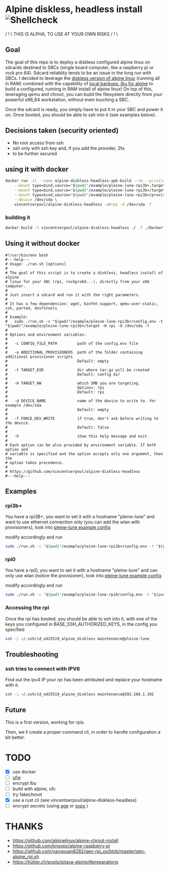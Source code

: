 # Alpine diskless, headless install ![Shellcheck](https://github.com/vincentserpoul/alpine-diskless-headless/workflows/Shellcheck/badge.svg?branch=main)

/ ! \ THIS IS ALPHA, TO USE AT YOUR OWN RISKS / ! \

## Goal

The goal of this repo is to deploy a diskless configured alpine linux on sdcards destined to SBCs (single board computer, like a raspberry pi or rock pro 64).
Sdcard reliablity tends to be an issue in the long run with SBCs.
I decided to leverage the [diskless version of alpine linux](https://wiki.alpinelinux.org/wiki/Alpine_newbie_install_manual#diskless_mode) (running all in RAM) combined with the capability of [local backups, lbu for alpine](https://wiki.alpinelinux.org/wiki/Alpine_local_backup) to build a configured, running in RAM install of alpine linux!
On top of this, leveraging qemu and chroot, you can build the filesystem directly from your powerful x86_64 workstation, without even touching a SBC.

Once the sdcard is ready, you simply have to put it in your SBC and power it on.
Once booted, you should be able to ssh into it (see examples below).

## Decisions taken (security oriented)

- No root access from ssh
- ssh only with ssh key and, if you add the provider, 2fa
- to be further secured

## using it with docker

```bash
docker run -it --name alpine-diskless-headless-apk-build --rm --privileged \
    --mount type=bind,source="$(pwd)"/example/pleine-lune-rpi3b+,target=/apk/config \
    --mount type=bind,source="$(pwd)"/example/pleine-lune-rpi3b+/target,target=/target \
    --mount type=bind,source="$(pwd)"/example/pleine-lune-rpi3b+/provisioners,target=/apk/additional_provisioners,readonly \
    --device /dev/sda \
    vincentserpoul/alpine-diskless-headless -wHrpi -d /dev/sda -f
```

### building it

```bash
docker build -t vincentserpoul/alpine-diskless-headless ./ -f ./Dockerfile
```

## Using it without docker

```
#!/usr/bin/env bash
#---help---
# Usage: ./run.sh [options]
#
# The goal of this script is to create a diskless, headless install of alpine
# linux for your SBC (rpi, rockpro64...), directly from your x86 computer.
#
# Just insert a sdcard and run it with the right parameters.
#
# It has a few dependencies: wget, binfmt-support, qemu-user-static, ssh, parted, dosfstools
#
# Example:
#   sudo ./run.sh -c "$(pwd)"/example/pleine-lune-rpi3b+/config.env -t "$(pwd)"/example/pleine-lune-rpi3b+/target -H rpi -d /dev/sda -f
#
# Options and environment variables:
#
#   -c CONFIG_FILE_PATH         path of the config.env file
#
#   -a ADDITIONAL_PROVISIONERS  path of the folder containing additional provisioner scripts
#                               Default: empty
#
#   -t TARGET_DIR               dir where tar.gz will be created
#                               Default: config dir
#
#   -H TARGET_HW                which SMB you are targeting.
#                               Options: rpi
#                               Default: rpi
#
#   -d DEVICE_NAME              name of the device to write to. for example /dev/sda
#                               Default: empty
#
#   -f FORCE_DEV_WRITE          if true, don't ask before writing to the device.
#                               Default: false
#
#   -h                          show this help message and exit.
#
# Each option can be also provided by environment variable. If both option and
# variable is specified and the option accepts only one argument, then the
# option takes precedence.
#
# https://github.com/vincentserpoul/alpine-diskless-headless
#---help---
```

## Examples

### rpi3b+

You have a rpi3B+, you want to set it with a hostname "pleine-lune" and want to use ethernet connection only (you can add the wlan with provisioners), look into [pleine-lune example config](./example/pleine-lune-rpi3b+)

modify accordingly and run

```bash
sudo ./run.sh -c "$(pwd)"/example/pleine-lune-rpi3b+/config.env -t "$(pwd)"/example/pleine-lune-rpi3b+/target -H rpi -d /dev/sda -f
```

### rpi0

You have a rpi0, you want to set it with a hostname "pleine-lune" and can only use wlan (notice the provisioner), look into [pleine-lune example config](./example/pleine-lune-rpi0)

modify accordingly and run

```bash
sudo ./run.sh -c "$(pwd)"/example/pleine-lune-rpi0/config.env -t "$(pwd)"/example/pleine-lune-rpi0/target -H rpi -d /dev/sda -f
```

### Accessing the rpi

Once the rpi has booted, you should be able to ssh into it, with one of the keys you configured in BASE_SSH_AUTHORIZED_KEYS, in the config you specified

```bash
ssh -i ~/.ssh/id_ed25519_alpine_diskless maintenance@pleine-lune
```

## Troubleshooting

### ssh tries to connect with IPV6

Find out the ipv4 IP your rpi has been attributed and replace your hostname with it.

```bash
ssh -i ~/.ssh/id_ed25519_alpine_diskless maintenance@192.168.1.102
```

## Future

This is a first version, working for rpis.

Then, we ll create a proper command cli, in order to handle configuration a bit better.

# TODO

- [x] use docker
- [ ] [ufw](https://wiki.alpinelinux.org/wiki/Uncomplicated_Firewall)
- [ ] encrypt lbu
- [ ] build with alpine, ofc
- [ ] try fakechroot
- [x] use a rust cli (see vincentserpoul/alpine-diskless-headless)
- [ ] encrypt secrets (using [age](https://github.com/FiloSottile/age) or [sops](https://github.com/mozilla/sops) )

# THANKS

- https://github.com/alpinelinux/alpine-chroot-install
- https://github.com/knoopx/alpine-raspberry-pi
- https://github.com/yangxuan8282/gen-rpi_os/blob/master/gen-alpine_rpi.sh
- https://hütter.ch/posts/pitaya-alpine/#preparations
